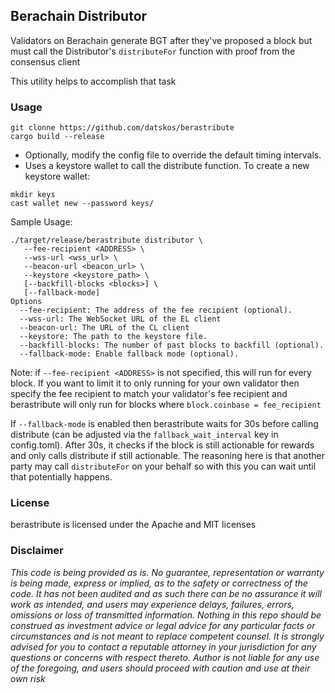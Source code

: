 ## Berachain Distributor

Validators on Berachain generate BGT after they've proposed a block but must call the Distributor's `distributeFor`
function with proof from the consensus client

This utility helps to accomplish that task

### Usage

```shell
git clonne https://github.com/datskos/berastribute
cargo build --release
```

- Optionally, modify the config file to override the default timing intervals.
- Uses a keystore wallet to call the distribute function. To create a new keystore wallet:

```shell
mkdir keys
cast wallet new --password keys/
````

Sample Usage:

```shell
./target/release/berastribute distributor \
   --fee-recipient <ADDRESS> \
   --wss-url <wss_url> \
   --beacon-url <beacon_url> \
   --keystore <keystore_path> \
   [--backfill-blocks <blocks>] \
   [--fallback-mode]
Options
  --fee-recipient: The address of the fee recipient (optional).
  --wss-url: The WebSocket URL of the EL client
  --beacon-url: The URL of the CL client
  --keystore: The path to the keystore file.
  --backfill-blocks: The number of past blocks to backfill (optional).
  --fallback-mode: Enable fallback mode (optional).
```

Note: if `--fee-recipient <ADDRESS>` is not specified, this will run for every block. If you want to limit it to only
running for your own validator then specify the fee recipient to match your validator's fee recipient and berastribute
will only run for blocks where `block.coinbase = fee_recipient`

If `--fallback-mode` is enabled then berastribute waits for 30s before calling distribute (can be adjusted via
the `fallback_wait_interval` key in config.toml). After 30s, it checks if the block is still actionable for rewards and
only calls distribute if still actionable. The reasoning here is that another party may call `distributeFor` on your
behalf so with this you can wait until that potentially happens.

### License

berastribute is licensed under the Apache and MIT licenses

### Disclaimer

*This code is being provided as is. No guarantee, representation or warranty is being made, express or implied, as to
the
safety or correctness of the code. It has not been audited and as such there can be no assurance it will work as
intended, and users may experience delays, failures, errors, omissions or loss of transmitted information. Nothing in
this repo should be construed as investment advice or legal advice for any particular facts or circumstances and is not
meant to replace competent counsel. It is strongly advised for you to contact a reputable attorney in your jurisdiction
for any questions or concerns with respect thereto. Author is not liable for any use of the foregoing, and users should
proceed with caution and use at their own risk*